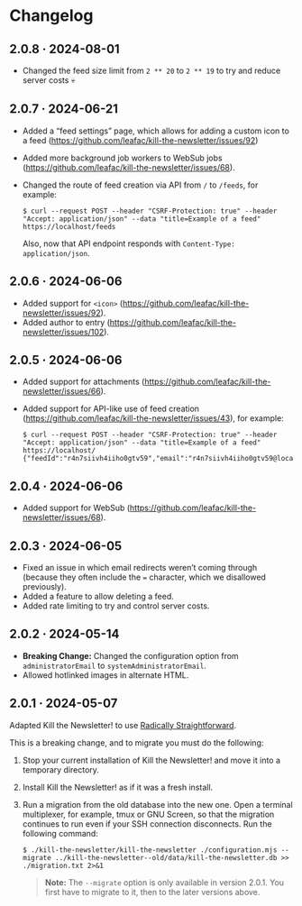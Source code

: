 # Changelog

## 2.0.8 · 2024-08-01

- Changed the feed size limit from `2 ** 20` to `2 ** 19` to try and reduce server costs 💀

## 2.0.7 · 2024-06-21

- Added a “feed settings” page, which allows for adding a custom icon to a feed (https://github.com/leafac/kill-the-newsletter/issues/92)
- Added more background job workers to WebSub jobs (https://github.com/leafac/kill-the-newsletter/issues/68).
- Changed the route of feed creation via API from `/` to `/feeds`, for example:

  ```console
  $ curl --request POST --header "CSRF-Protection: true" --header "Accept: application/json" --data "title=Example of a feed" https://localhost/feeds
  ```

  Also, now that API endpoint responds with `Content-Type: application/json`.

## 2.0.6 · 2024-06-06

- Added support for `<icon>` (https://github.com/leafac/kill-the-newsletter/issues/92).
- Added author to entry (https://github.com/leafac/kill-the-newsletter/issues/102).

## 2.0.5 · 2024-06-06

- Added support for attachments (https://github.com/leafac/kill-the-newsletter/issues/66).

- Added support for API-like use of feed creation (https://github.com/leafac/kill-the-newsletter/issues/43), for example:

  ```console
  $ curl --request POST --header "CSRF-Protection: true" --header "Accept: application/json" --data "title=Example of a feed" https://localhost/
  {"feedId":"r4n7siivh4iiho0gtv59","email":"r4n7siivh4iiho0gtv59@localhost","feed":"https://localhost/feeds/r4n7siivh4iiho0gtv59.xml"}
  ```

## 2.0.4 · 2024-06-06

- Added support for WebSub (https://github.com/leafac/kill-the-newsletter/issues/68).

## 2.0.3 · 2024-06-05

- Fixed an issue in which email redirects weren’t coming through (because they often include the `=` character, which we disallowed previously).
- Added a feature to allow deleting a feed.
- Added rate limiting to try and control server costs.

## 2.0.2 · 2024-05-14

- **Breaking Change:** Changed the configuration option from `administratorEmail` to `systemAdministratorEmail`.
- Allowed hotlinked images in alternate HTML.

## 2.0.1 · 2024-05-07

Adapted Kill the Newsletter! to use [Radically Straightforward](https://github.com/radically-straightforward/radically-straightforward).

This is a breaking change, and to migrate you must do the following:

1. Stop your current installation of Kill the Newsletter! and move it into a temporary directory.

2. Install Kill the Newsletter! as if it was a fresh install.

3. Run a migration from the old database into the new one. Open a terminal multiplexer, for example, tmux or GNU Screen, so that the migration continues to run even if your SSH connection disconnects. Run the following command:

   ```console
   $ ./kill-the-newsletter/kill-the-newsletter ./configuration.mjs --migrate ../kill-the-newsletter--old/data/kill-the-newsletter.db >> ./migration.txt 2>&1
   ```

   > **Note:** The `--migrate` option is only available in version 2.0.1. You first have to migrate to it, then to the later versions above.
